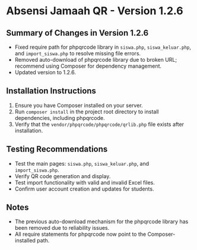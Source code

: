 # Absensi Jamaah QR - Version 1.2.6

## Summary of Changes in Version 1.2.6
- Fixed require path for phpqrcode library in `siswa.php`, `siswa_keluar.php`, and `import_siswa.php` to resolve missing file errors.
- Removed auto-download of phpqrcode library due to broken URL; recommend using Composer for dependency management.
- Updated version to 1.2.6.

## Installation Instructions
1. Ensure you have Composer installed on your server.
2. Run `composer install` in the project root directory to install dependencies, including phpqrcode.
3. Verify that the `vendor/phpqrcode/phpqrcode/qrlib.php` file exists after installation.

## Testing Recommendations
- Test the main pages: `siswa.php`, `siswa_keluar.php`, and `import_siswa.php`.
- Verify QR code generation and display.
- Test import functionality with valid and invalid Excel files.
- Confirm user account creation and updates for students.

## Notes
- The previous auto-download mechanism for the phpqrcode library has been removed due to reliability issues.
- All require statements for phpqrcode now point to the Composer-installed path.

